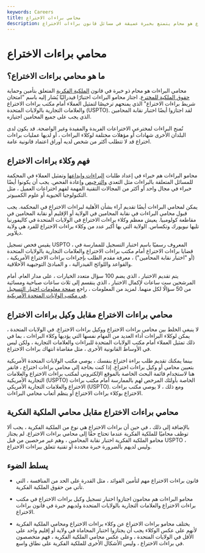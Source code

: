 ```yaml
---
keywords: Careers
title: محامي براءات الاختراع
description: محامي براءات الاختراع هو محام يتمتع بخبرة عميقة في مسائل قانون براءات الاختراع.
---
```


# محامي براءات الاختراع
## ما هو محامي براءات الاختراع؟

محامي البراءات هو محام ذو خبرة في قانون [الملكية الفكرية](/intellectualproperty) المتعلق بتأمين وحماية [حقوق الملكية للمخترع](/property_rights). اجتاز محامو البراءات اختبارًا فيدراليًا يُشار إليه باسم "امتحان شريط براءات الاختراع" الذي يمنحهم ترخيصًا لتمثيل العملاء أمام مكتب براءات الاختراع والعلامات التجارية بالولايات المتحدة (USPTO). لقد اجتازوا أيضًا اختبار نقابة المحامين الذي يجب على جميع المحامين اجتيازه.

تُمنح البراءات لمخترعي الاختراعات الفريدة والمفيدة وغير الواضحة. قد يكون لدى البلدان الأخرى شهادات أو مؤهلات مختلفة لوكلاء البراءات ، أو لديها عمليات براءات اختراع قد لا تتطلب أكثر من شخص لديه أوراق اعتماد قانونية عامة.

## فهم وكلاء براءات الاختراع

محامو البراءات هم خبراء في إعداد طلبات [البراءات وإيداعها](/patent) وتمثيل العملاء في المحكمة للمسائل المتعلقة بالبراءات مثل التعدي [والترخيص](/licensing-agreement) وإعادة الفحص. يجب أن يكونوا أيضًا خبراء في مجال واحد أو أكثر من المجالات التقنية المهمة لفهم اختراعات العميل ، مثل التكنولوجيا الحيوية أو علوم الكمبيوتر.

يمكن لمحامي البراءات أيضًا تقديم آراء بشأن الأهلية لبراءات الاختراع في المحكمة. يجب قبول محامي البراءات في نقابة المحامين في الولاية أو الإقليم أو نقابة المحامين في مقاطعة كولومبيا. يعيش معظم وكلاء براءات الاختراع في الولايات المتحدة في كاليفورنيا تليها نيويورك وتكساس. الولاية التي بها أكبر عدد من وكلاء براءات الاختراع للفرد هي ولاية ديلاوير.

يقيس فحص تسجيل USPTO ، المعروف رسميًا باسم اختبار التسجيل للممارسة في قضايا براءات الاختراع أمام مكتب براءات الاختراع والعلامات التجارية بالولايات المتحدة (أو "اختبار نقابة المحامين") ، معرفة مقدم الطلب بإجراءات براءات الاختراع الأمريكية ، والقواعد واللوائح الفيدرالية ، و المبادئ التوجيهية الأخلاقية.

يتم تقديم الاختبار ، الذي يضم 100 سؤال متعدد الخيارات ، على مدار العام. أمام المرشحين ست ساعات لإكمال الاختبار ، الذي ينقسم إلى ثلاث ساعات صباحية ومسائية من 50 سؤالًا لكل منهما. لمزيد من المعلومات ، راجع [صفحة معلومات اختبار التسجيل في مكتب الولايات المتحدة الأمريكية](/registration).

## محامي براءات الاختراع مقابل وكيل براءات الاختراع

لا ينبغي الخلط بين محامي براءات الاختراع ووكيل براءات الاختراع. في الولايات المتحدة ، يمكن لوكلاء البراءات أداء العديد من المهام نفسها التي يؤديها وكلاء البراءات ، بما في ذلك تمثيل العملاء أمام مكتب الولايات المتحدة للبراءات والعلامات التجارية ، ولكن ليس في الأوساط القانونية الأخرى ، مثل مقاضاة انتهاك براءات الاختراع.

بينما يمكنك تقديم طلب براءة اختراع بنفسك ، يوصي مكتب الولايات المتحدة الأمريكية بتعيين محامي أو وكيل براءات اختراع. إذا كنت بحاجة إلى محامي براءات اختراع ، فانقر هنا لاستخدام قائمة البحث الخاصة بالموقع الإلكتروني لمكتب براءات الاختراع والعلامات التجارية الأمريكية (USPTO) الخاصة بأولئك المرخص لهم بالممارسة أمام مكتب براءات الاختراع والعلامات التجارية الأمريكي (USPTO). ومع ذلك ، لا يوصي مكتب براءات الاختراع بوكلاء براءات الاختراع أو ينظم أتعاب محامي البراءات.

## محامي براءات الاختراع مقابل محامي الملكية الفكرية

بالإضافة إلى ذلك ، في حين أن براءات الاختراع هي نوع من الملكية الفكرية ، يجب ألا توظف محاميًا للملكية الفكرية عندما تحتاج حقًا إلى محامي براءات الاختراع. لم يجتاز محامو الملكية الفكرية اختبار نقابة المحامين ، وهم غير مرخصين من قبل USPTO ، وليس لديهم بالضرورة خبرة محددة أو تقنية تتعلق ببراءات الاختراع.

## يسلط الضوء

- قانون براءات الاختراع مهم لتأمين الفوائد ، مثل القدرة على الحد من المنافسة ، التي تأتي من حقوق الملكية الفكرية.

- محامو البراءات هم محامون اجتازوا اختبار تسجيل وكيل براءات الاختراع في مكتب براءات الاختراع والعلامات التجارية بالولايات المتحدة ولديهم خبرة في قانون براءات الاختراع.

- يختلف محامو براءات الاختراع عن وكلاء براءات الاختراع ومحامي الملكية الفكرية لأنهم على عكس الوكلاء يجب أن يجتازوا اختبار المحاماة في ولاية أو إقليم واحد على الأقل في الولايات المتحدة ، وعلى عكس محامي الملكية الفكرية ، فهم متخصصون في براءات الاختراع ، وليس الأشكال الأخرى للملكية الفكرية على نطاق واسع.

